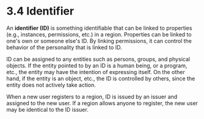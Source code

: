 # 3.4 Identifier

An **identifier (ID)** is something identifiable that can be linked to properties (e.g., instances, permissions, etc.) in a region. Properties can be linked to one's own or someone else's ID. By linking permissions, it can control the behavior of the personality that is linked to ID.

ID can be assigned to any entities such as persons, groups, and physical objects. If the entity pointed to by an ID is a human being, or a program, etc., the entity may have the intention of expressing itself. On the other hand, if the entity is an object, etc., the ID is controlled by others, since the entity does not actively take action.

When a new user registers to a region, ID is issued by an issuer and assigned to the new user. If a region allows anyone to register, the new user may be identical to the ID issuer.



